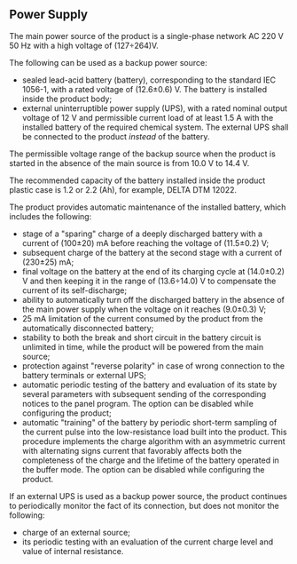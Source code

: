 ## Power Supply

The main power source of the product is a single-phase network AC 220 V 50 Hz with a high voltage of (127÷264)V.

The following can be used as a backup power source:

* sealed lead-acid battery (battery), corresponding to the standard IEC 1056-1, with a rated voltage of (12.6±0.6) V. The battery is installed inside the product body;
* external uninterruptible power supply (UPS), with a rated nominal output voltage of 12 V and permissible current load of at least 1.5 A with the installed battery of the required chemical system. The external UPS shall be connected to the product _instead_ of the battery.

The permissible voltage range of the backup source when the product is started in the absence of the main source is from 10.0 V to 14.4 V.

The recommended capacity of the battery installed inside the product plastic case is 1.2 or 2.2 (Ah), for example, DELTA DTM 12022.

The product provides automatic maintenance of the installed battery, which includes the following:

* stage of a "sparing" charge of a deeply discharged battery with a current of (100±20) mA before reaching the voltage of (11.5±0.2) V;
* subsequent charge of the battery at the second stage with a current of (230±25) mA;
* final voltage on the battery at the end of its charging cycle at (14.0±0.2) V and then keeping it in the range of (13.6÷14.0) V to compensate the current of its self-discharge;
* ability to automatically turn off the discharged battery in the absence of the main power supply when the voltage on it reaches (9.0±0.3) V;
* 25 mA limitation of the current consumed by the product from the automatically disconnected battery;
* stability to both the break and short circuit in the battery circuit is unlimited in time, while the product will be powered from the main source;
* protection against "reverse polarity" in case of wrong connection to the battery terminals or external UPS;
* automatic periodic testing of the battery and evaluation of its state by several parameters with subsequent sending of the corresponding notices to the panel program. The option can be disabled while configuring the product;
* automatic "training" of the battery by periodic short-term sampling of the current pulse into the low-resistance load built into the product. This procedure implements the charge algorithm with an asymmetric current with alternating signs current that favorably affects both the completeness of the charge and the lifetime of the battery operated in the buffer mode. The option can be disabled while configuring the product.

If an external UPS is used as a backup power source, the product continues to periodically monitor the fact of its connection, but does not monitor the following:

* charge of an external source;
* its periodic testing with an evaluation of the current charge level and value of internal resistance.
